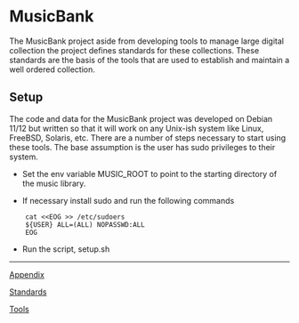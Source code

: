 # MusicBank

The MusicBank project aside from developing tools to manage large digital collection the project defines standards for these collections. These standards are the basis of the tools that are used to establish and maintain a well ordered collection.

## Setup

The code and data for the MusicBank project was developed on Debian 11/12 but written so that it will work on any Unix-ish system like Linux, FreeBSD, Solaris, etc. There are a number of steps necessary to start using these tools. The base assumption is the user has sudo privileges to their system.

* Set the env variable MUSIC_ROOT to point to the starting directory of the music library.

* If necessary install sudo and run the following commands
```
    cat <<EOG >> /etc/sudoers
    ${USER} ALL=(ALL) NOPASSWD:ALL
    EOG
```
 
* Run the script, setup.sh

 
<hr noshade="noshade">

[Appendix](Docs/appendix.md)

[Standards](Docs/standards.md)

[Tools](Docs/tools.md)

